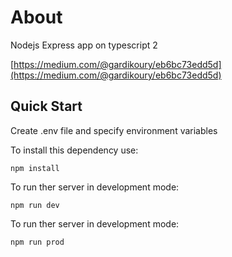 # About
Nodejs Express app on typescript 2

[https://medium.com/@gardikoury/eb6bc73edd5d](https://medium.com/@gardikoury/eb6bc73edd5d)

## Quick Start
Create .env file and specify environment variables

To install this dependency use:

```
npm install
```
To run ther server in development mode:
```
npm run dev
```
To run ther server in development mode:
```
npm run prod
```